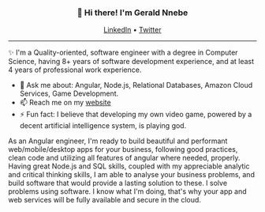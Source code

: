 <h3 align="center">👋 Hi there! I'm Gerald Nnebe</h3>
<p align="center">
  <a href="https://linkedin.com/in/geraldnnebe">LinkedIn</a> •
  <a href="https://twitter.com/Sabre_Foxx">Twitter</a>
</p>

---
✨ I'm a Quality-oriented, software engineer with a degree in Computer Science, having 8+ years of software development experience, and at least 4 years of professional work experience.

- 💬 Ask me about: Angular, Node.js, Relational Databases, Amazon Cloud Services, Game Development.
- 📫 Reach me on my [website](https://www.sabrefoxx.com)
- ⚡ Fun fact: I believe that developing my own video game, powered by a decent artificial intelligence system, is playing god.

As an Angular engineer, I'm ready to build beautiful and performant web/mobile/desktop apps for your business, following good practices, clean code and utilizing all features of angular where needed, properly. Having great Node.js and SQL skills, coupled with my appreciable analytic and critical thinking skills, I am able to analyse your business problems, and build software that would provide a lasting solution to these. I solve problems using software. I know what I'm doing, that's why your app and web services will be fully available and secure in the cloud.

<!--
**SabreFoxx/SabreFoxx** is a ✨ _special_ ✨ repository because its `README.md` (this file) appears on your GitHub profile.

Here are some ideas to get you started:

- 🔭 I’m currently working on ...
- 🌱 I’m currently learning ...
- 👯 I’m looking to collaborate on ...
- 🤔 I’m looking for help with ...
- 💬 Ask me about ...
- 📫 How to reach me: ...
- 😄 Pronouns: ...
- ⚡ Fun fact: ...
-->
